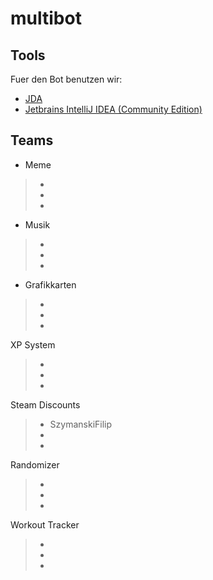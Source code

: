 # multibot

## Tools
Fuer den Bot benutzen wir: 
- [JDA](https://github.com/DV8FromTheWorld/JDA)
- [Jetbrains IntelliJ IDEA (Community Edition)](https://www.jetbrains.com/de-de/idea/)

## Teams
- Meme
> -
> -
> -
- Musik
> -
> -
> -
- Grafikkarten
> -
> -
> -
XP System
> -
> -
> -
Steam Discounts
> - SzymanskiFilip
> -
> -
Randomizer
> -
> -
> -
Workout Tracker
> -
> -
> -
